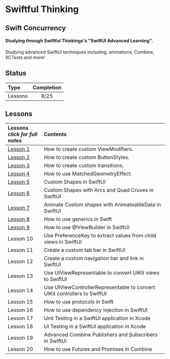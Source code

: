 # Swiftful Thinking

## Swift Concurrency

#### Studying through Swiftful Thinkings's "SwiftUI Advanced Learning".

Studying advanced SwiftUI techniques including, animations, Combine, XCTests and more!

## Status

| Type    | Completion |
| :------ | :--------: |
| Lessons |    8/25    |

## Lessons

| **Lessons** <br> _click for full notes_ | Contents                                                                  |
| :-------------------------------------- | :------------------------------------------------------------------------ |
| [Lesson 1](01_CustomModifiers)          | How to create custom ViewModifiers.                                       |
| [Lesson 2](02_ButtonStyle)              | How to create custom ButtonStyles.                                        |
| [Lesson 3](03_CustomTransitions)        | How to create custom transitions.                                         |
| [Lesson 4](04_MatchedGeometry)          | How to use MatchedGeometryEffect.                                         |
| [Lesson 5](05_CustomShapesBootcamp)     | Custom Shapes in SwiftUI                                                  |
| [Lesson 6](06_CustomShapesWithArcs)     | Custom Shapes with Arcs and Quad Cruves in SwiftUI                        |
| [Lesson 7](07_AnimatableDataBootcamp)   | Animate Custom shapes with AnimateableData in SwiftUI                     |
| [Lesson 8](08_GenericsBootcamp)         | How to use generics in Swift                                              |
| [Lesson 9](09_ViewBuilderBootcamp)      | How to use @ViewBuilder in SwiftUI                                        |
| Lesson 10                               | Use PreferenceKey to extract values from child views in SwiftUI           |
| Lesson 11                               | Create a custom tab bar in SwiftUI                                        |
| Lesson 12                               | Create a custom navigation bar and link in SwiftUI                        |
| Lesson 13                               | Use UIViewRepresentable to convert UIKit views to SwiftUI                 |
| Lesson 14                               | Use UIViewControllerRepresentable to convert UIKit controllers to SwiftUI |
| Lesson 15                               | How to use protocols in Swift                                             |
| Lesson 16                               | How to use dependency injection in SwiftUI                                |
| Lesson 17                               | Unit Testing in a SwiftUI application in Xcode                            |
| Lesson 18                               | UI Testing in a SwiftUI application in Xcode                              |
| Lesson 19                               | Advanced Combine Publishers and Subscribers in SwiftUI                    |
| Lesson 20                               | How to use Futures and Promises in Combine                                |
